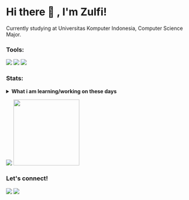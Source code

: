 # Hi there 👋 , I'm Zulfi!
Currently studying at Universitas Komputer Indonesia, Computer Science Major.  

### Tools:
<p>
    <img src="https://img.shields.io/badge/Language-Python-blue?&logo=python" />
    <img src="https://img.shields.io/badge/Language-JavaScript-yellow?&logo=javascript" />
    <img src="https://img.shields.io/badge/Text%20Editor-Visual%20Studio%20Code-blue?&logo=visual%20studio%20code&logoColor=blue" />
</p>

### Stats:
<details>
 <summary><strong>What i am learning/working on these days</strong></summary>
    - 🔭 I’m currently 3rd Semester </br>
    - 🌱 I’m currently learning Python and JavaScript</br>
    - 👯 I’m looking to collaborate on Website Project. </br>
    - 🤔 I’m looking for help with master of programming. hehe </br>
    - 💬 Ask me about anything.</br>
    - 📫 How to reach me: <a href="mailto:zulfi.fazhar12@gmail.com">Email me!</a>  </br>
    - 😄 Pronouns: He/Him </br>
    - ⚡ Fun fact: ... </br>
</details>
<p>
    <img src="https://github-readme-stats.vercel.app/api?username=zulfifazhar&hide=contribs,prs&show_icons=true&hide_border=true&title_color=000" />
    <img src="https://github-readme-stats.vercel.app/api/top-langs/?username=zulfifazhar&layout=compact" height=180 />
</p>

### Let's connect!
<p>
<!--     <a href="https://bagusfe.id" target="blank"><img src="https://img.shields.io/badge/Website-https://bagusfe.com-green?" /></a> -->
    <a href="https://www.linkedin.com/in/zulfi-fadilah-azhar/" target="blank"><img src="https://img.shields.io/badge/Zulfi_Fadilah_Azhar-30302f?style=flat&logo=linkedin" /></a>
    <a href="https://medium.com/@zulfi.fazhar12" target="blank"><img src="https://img.shields.io/badge/Zulfi_Fadilah_Azhar-30302f?style=flat&logo=medium" /></a>
<!--     <a href="https://tw.bagusfe.com" target="blank"><img src="https://img.shields.io/badge/@bagusfe_-30302f?style=flat&logo=twitter" /></a> -->
<!--     <a href="https://www.paypal.me/gewdfe" target="blank"><img src="https://ionicabizau.github.io/badges/paypal.svg" /></a> -->
</p>

<!--
**ZulfiFazhar/ZulfiFazhar** is a ✨ _special_ ✨ repository because its `README.md` (this file) appears on your GitHub profile.

Here are some ideas to get you started:

- 🔭 I’m currently working on ...
- 🌱 I’m currently learning ...
- 👯 I’m looking to collaborate on ...
- 🤔 I’m looking for help with ...
- 💬 Ask me about ...
- 📫 How to reach me: ...
- 😄 Pronouns: ...
- ⚡ Fun fact: ...
-->
